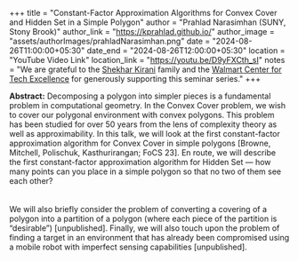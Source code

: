 +++
title = "Constant-Factor Approximation Algorithms for Convex Cover and Hidden Set in a Simple Polygon"
author = "Prahlad Narasimhan (SUNY, Stony Brook)"
author_link = "https://kprahlad.github.io/"
author_image = "assets/authorImages/prahladNarasimhan.png"
date = "2024-08-26T11:00:00+05:30"
date_end = "2024-08-26T12:00:00+05:30"
location = "YouTube Video Link"
location_link = "https://youtu.be/D9yFXCth_sI"
notes = "We are grateful to the <a href = "https://www.accel.com/people/shekhar-kirani" target= "_blank">Shekhar Kirani</a> family and the <a href = "https://www.csa.iisc.ac.in/cfe-walmart/" target= "_blank">Walmart Center for Tech Excellence</a> for generously supporting this seminar series."
+++

<b>Abstract:</b>
Decomposing a polygon into simpler pieces is a fundamental problem in computational geometry. In the Convex Cover 
problem, we wish to cover our polygonal environment with convex polygons. This problem has been studied for over 
50 years from the lens of complexity theory as well as approximability.  In this talk, we will look at the first 
constant-factor approximation algorithm for Convex Cover in simple polygons [Browne, Mitchell, Polischuk, 
Kasthurirangan; FoCS 23]. En route, we will describe the first constant-factor approximation algorithm for Hidden 
Set — how many points can you place in a simple polygon so that no two of them see each other?  
<br><br>
We will also briefly consider the problem of converting a covering of a polygon into a partition of a polygon (where 
each piece of the partition is “desirable”) [unpublished]. Finally, we will also touch upon the problem of finding a 
target in an environment that has already been compromised using a mobile robot with imperfect sensing capabilities 
[unpublished]. 